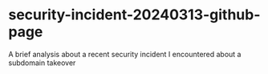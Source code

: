 # security-incident-20240313-github-page
A brief analysis about a recent security incident I encountered about a subdomain takeover
